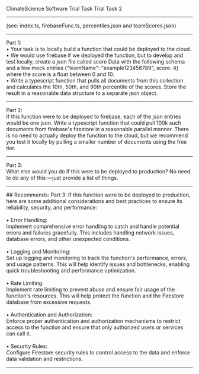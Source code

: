 ClimateScience Software Trial Task 
Trial Task 2
<hr/>
(see: index.ts, firebaseFunc.ts, percentiles.json and teamScores.json)
<hr/>
Part 1:
<br/>
• Your task is to locally build a function that could be deployed to the cloud. 
<br/>
• We would use firebase if we deployed the function, but to develop and test locally, create a json file called score Data with the following schema and a few mock entries {"teamName": "example123456789", score: 4} where the score is a float between 0 and 10. 
<br/>
• Write a typescript function that pulls all documents from this collection and calculates the 10th, 50th, and 90th percentile of the scores. Store the result in a reasonable data structure to a separate json object. 
<hr/>
Part 2: 
<br/>
If this function were to be deployed to firebase, each of the json entries would be one json. 
Write a typescript function that could pull 100k such documents from firebase's firestore in a reasonable parallel manner. 
There is no need to actually deploy the function to the cloud, but we recommend you test it locally by pulling a smaller number of documents using the free tier. 
<hr/>
Part 3: 
<br/>
What else would you do if this were to be deployed to production? No need to do any of this —just provide a list of things.
<br/>
<hr/>
## Recommends:
Part 3:
If this function were to be deployed to production, here are some additional considerations and best practices to ensure its reliability, security, and performance:
<br/>
<br/>
• Error Handling: 
<br/>
Implement comprehensive error handling to catch and handle potential errors and failures gracefully. This includes handling network issues, database errors, and other unexpected conditions.
<br/>
<br/>
• Logging and Monitoring: 
<br/>
Set up logging and monitoring to track the function's performance, errors, and usage patterns. This will help identify issues and bottlenecks, enabling quick troubleshooting and performance optimization.
<br/>
<br/>
• Rate Limiting: 
<br/>
Implement rate limiting to prevent abuse and ensure fair usage of the function's resources. This will help protect the function and the Firestore database from excessive requests.
<br/>
<br/>
• Authentication and Authorization: 
<br/>
Enforce proper authentication and authorization mechanisms to restrict access to the function and ensure that only authorized users or services can call it.
<br/>
<br/>
• Security Rules: 
<br/>
Configure Firestore security rules to control access to the data and enforce data validation and restrictions.
<hr/>
